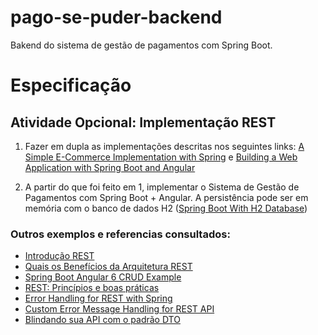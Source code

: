 # pago-se-puder-backend
Bakend do sistema de gestão de pagamentos com Spring Boot.

# Especificação

## Atividade Opcional: Implementação REST

1. Fazer em dupla as implementações descritas nos seguintes links: [A Simple E-Commerce Implementation with Spring](https://www.baeldung.com/spring-angular-ecommerce) e
[Building a Web Application with Spring Boot and Angular](https://www.baeldung.com/spring-boot-angular-web)

2. A partir do que foi feito em 1, implementar o Sistema de Gestão de Pagamentos com Spring Boot + Angular. 
A persistência pode ser em memória com o banco de dados H2 ([Spring Boot With H2 Database](https://www.baeldung.com/spring-boot-h2-database))

### Outros exemplos e referencias consultados:

- [Introdução REST](https://medium.com/trainingcenter/introdu%C3%A7%C3%A3o-rest-7ec4cefd16c8)
- [Quais os Benefícios da Arquitetura REST](http://www.matera.com/blog/post/quais-os-beneficios-da-arquitetura-rest)
- [Spring Boot Angular 6 CRUD Example](https://www.javaguides.net/2019/02/spring-boot-angular-6-crud-example.html)
- [REST: Princípios e boas práticas](https://blog.caelum.com.br/rest-principios-e-boas-praticas/)
- [Error Handling for REST with Spring](https://www.baeldung.com/exception-handling-for-rest-with-spring)
- [Custom Error Message Handling for REST API](https://www.baeldung.com/global-error-handler-in-a-spring-rest-api)
- [Blindando sua API com o padrão DTO](https://medium.com/@msealvial/blindando-sua-api-spring-boot-com-o-padr%C3%A3o-dto-44f97020d1a0)
